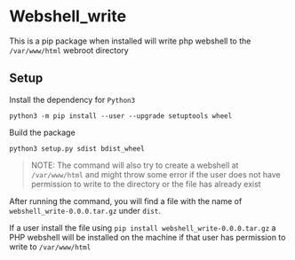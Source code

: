 # Webshell_write
This is a pip package when installed will write php webshell to the `/var/www/html` webroot directory

## Setup
Install the dependency for `Python3`
```
python3 -m pip install --user --upgrade setuptools wheel
```
Build the package
```
python3 setup.py sdist bdist_wheel
```
> NOTE: The command will also try to create a webshell at `/var/www/html` and might throw some error if the user does not have permission to write to the directory or the file has already exist

After running the command, you will find a file with the name of `webshell_write-0.0.0.tar.gz` under `dist`.

If a user install the file using `pip install webshell_write-0.0.0.tar.gz` a PHP webshell will be installed on the machine if that user has permission to write to `/var/www/html`
